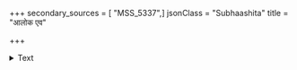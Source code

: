 +++
secondary_sources = [ "MSS_5337",]
jsonClass = "Subhaashita"
title = "आलोक एव"

+++

<details><summary>Text</summary>

आलोक एव विमुखी क्वचिदपि दिवसे न दक्षिणा भवसि।  
छायेव तदपि तापं त्वमेव मे हरसि मानवति॥
</details>
